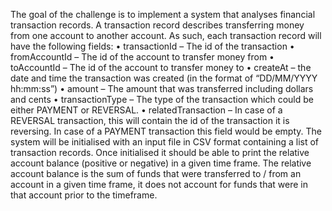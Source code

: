The goal of the challenge is to implement a system that analyses financial transaction
records.
A transaction record describes transferring money from one account to another
account. As such, each transaction record will have the following fields:
• transactionId – The id of the transaction
• fromAccountId – The id of the account to transfer money from
• toAccountId – The id of the account to transfer money to
• createAt – the date and time the transaction was created (in the format of
“DD/MM/YYYY hh:mm:ss”)
• amount – The amount that was transferred including dollars and cents
• transactionType – The type of the transaction which could be either PAYMENT
or REVERSAL.
• relatedTransaction – In case of a REVERSAL transaction, this will contain the
id of the transaction it is reversing. In case of a PAYMENT transaction this field
would be empty.
The system will be initialised with an input file in CSV format containing a list of
transaction records.
Once initialised it should be able to print the relative account balance (positive or
negative) in a given time frame.
The relative account balance is the sum of funds that were transferred to / from an
account in a given time frame, it does not account for funds that were in that account
prior to the timeframe.
